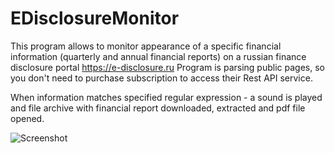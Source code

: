 # EDisclosureMonitor

This program allows to monitor appearance of a specific financial information (quarterly and annual financial reports) on a russian finance disclosure portal https://e-disclosure.ru 
Program is parsing public pages, so you don't need to purchase subscription to access their Rest API service.

When information matches specified regular expression - a sound is played and file archive with financial report downloaded, extracted and pdf file opened.

![Screenshot](https://i.snipboard.io/cAfVvP.jpg)
